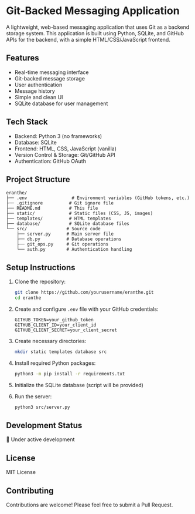 # Git-Backed Messaging Application

A lightweight, web-based messaging application that uses Git as a backend storage system. This application is built using Python, SQLite, and GitHub APIs for the backend, with a simple HTML/CSS/JavaScript frontend.

## Features

- Real-time messaging interface
- Git-backed message storage
- User authentication
- Message history
- Simple and clean UI
- SQLite database for user management

## Tech Stack

- Backend: Python 3 (no frameworks)
- Database: SQLite
- Frontend: HTML, CSS, JavaScript (vanilla)
- Version Control & Storage: Git/GitHub API
- Authentication: GitHub OAuth

## Project Structure

```
eranthe/
├── .env                 # Environment variables (GitHub tokens, etc.)
├── .gitignore          # Git ignore file
├── README.md           # This file
├── static/             # Static files (CSS, JS, images)
├── templates/          # HTML templates
├── database/           # SQLite database files
└── src/               # Source code
    ├── server.py      # Main server file
    ├── db.py          # Database operations
    ├── git_ops.py     # Git operations
    └── auth.py        # Authentication handling
```

## Setup Instructions

1. Clone the repository:
   ```bash
   git clone https://github.com/yourusername/eranthe.git
   cd eranthe
   ```

2. Create and configure `.env` file with your GitHub credentials:
   ```
   GITHUB_TOKEN=your_github_token
   GITHUB_CLIENT_ID=your_client_id
   GITHUB_CLIENT_SECRET=your_client_secret
   ```

3. Create necessary directories:
   ```bash
   mkdir static templates database src
   ```

4. Install required Python packages:
   ```bash
   python3 -m pip install -r requirements.txt
   ```

5. Initialize the SQLite database (script will be provided)

6. Run the server:
   ```bash
   python3 src/server.py
   ```

## Development Status

🚧 Under active development

## License

MIT License

## Contributing

Contributions are welcome! Please feel free to submit a Pull Request.
